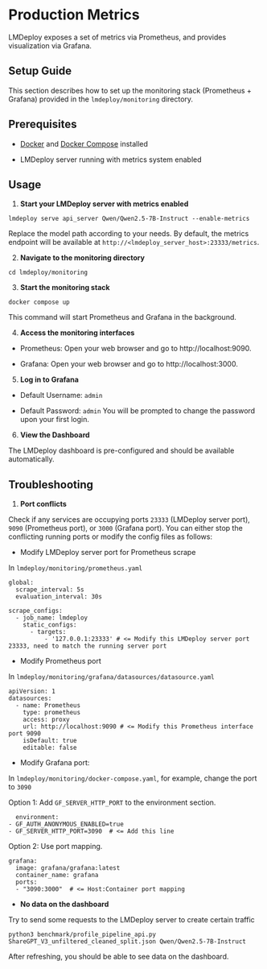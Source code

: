 # Production Metrics

LMDeploy exposes a set of metrics via Prometheus, and provides visualization via Grafana.

## Setup Guide

This section describes how to set up the monitoring stack (Prometheus + Grafana) provided in the `lmdeploy/monitoring` directory.

## Prerequisites

- [Docker](https://docs.docker.com/engine/install/) and [Docker Compose](https://docs.docker.com/compose/install/) installed

- LMDeploy server running with metrics system enabled

## Usage

1. **Start your LMDeploy server with metrics enabled**

```
lmdeploy serve api_server Qwen/Qwen2.5-7B-Instruct --enable-metrics
```

Replace the model path according to your needs.
By default, the metrics endpoint will be available at `http://<lmdeploy_server_host>:23333/metrics`.

2. **Navigate to the monitoring directory**

```
cd lmdeploy/monitoring
```

3. **Start the monitoring stack**

```
docker compose up
```

This command will start Prometheus and Grafana in the background.

4. **Access the monitoring interfaces**

- Prometheus: Open your web browser and go to http://localhost:9090.

- Grafana: Open your web browser and go to http://localhost:3000.

5. **Log in to Grafana**

- Default Username: `admin`

- Default Password: `admin` You will be prompted to change the password upon your first login.

6. **View the Dashboard**

The LMDeploy dashboard is pre-configured and should be available automatically.

## Troubleshooting

1. **Port conflicts**

Check if any services are occupying ports `23333` (LMDeploy server port), `9090` (Prometheus port), or `3000` (Grafana port). You can either stop the conflicting running ports or modify the config files as follows:

- Modify LMDeploy server port for Prometheus scrape

In `lmdeploy/monitoring/prometheus.yaml`

```
global:
  scrape_interval: 5s
  evaluation_interval: 30s

scrape_configs:
  - job_name: lmdeploy
    static_configs:
      - targets:
          - '127.0.0.1:23333' # <= Modify this LMDeploy server port 23333, need to match the running server port
```

- Modify Prometheus port

In `lmdeploy/monitoring/grafana/datasources/datasource.yaml`

```
apiVersion: 1
datasources:
  - name: Prometheus
    type: prometheus
    access: proxy
    url: http://localhost:9090 # <= Modify this Prometheus interface port 9090
    isDefault: true
    editable: false
```

- Modify Grafana port:

In `lmdeploy/monitoring/docker-compose.yaml`, for example, change the port to `3090`

Option 1: Add `GF_SERVER_HTTP_PORT` to the environment section.

```
  environment:
- GF_AUTH_ANONYMOUS_ENABLED=true
- GF_SERVER_HTTP_PORT=3090  # <= Add this line
```

Option 2: Use port mapping.

```
grafana:
  image: grafana/grafana:latest
  container_name: grafana
  ports:
  - "3090:3000"  # <= Host:Container port mapping
```

- **No data on the dashboard**

Try to send some requests to the LMDeploy server to create certain traffic

```
python3 benchmark/profile_pipeline_api.py ShareGPT_V3_unfiltered_cleaned_split.json Qwen/Qwen2.5-7B-Instruct
```

After refreshing, you should be able to see data on the dashboard.
